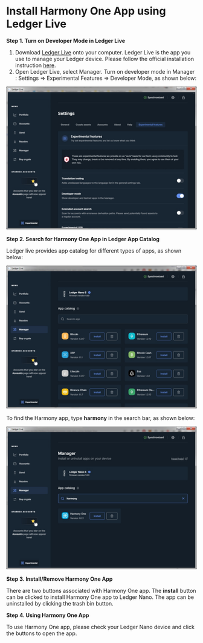 # Install Harmony One App using Ledger Live

**Step 1. Turn on Developer Mode in Ledger Live**

1. Download [Ledger Live](https://support.ledgerwallet.com/hc/en-us/articles/360006395553/) onto your computer. Ledger Live is the app you use to manage your Ledger device.  Please follow the official installation instruction [here](https://support.ledger.com/hc/en-us/articles/360006395553).
2. Open Ledger Live,  select Manager.  Turn on developer mode in Manager : Settings =&gt; Experimental Features =&gt; Developer Mode, as shown below:

![](../../../.gitbook/assets/ledger_live_developer_mode.jpg)

**Step 2. Search for Harmony One App in Ledger App Catalog**

Ledger live provides app catalog for different types of apps, as shown below:

![](../../../.gitbook/assets/ledger_live_catalog.jpg)

To find the Harmony app, type **harmony** in the search bar, as shown below:

![](../../../.gitbook/assets/ledger_live_catalog_harmony_app_selected.jpg)

**Step 3. Install/Remove Harmony One App**

There are two buttons associated with Harmony One app. The **install** button can be clicked to install Harmony One app to Ledger Nano. The app can be uninstalled by clicking the trash bin button.

**Step 4. Using Harmony One App**

To use Harmony One app, please check your Ledger Nano device and click the buttons to open the app.

